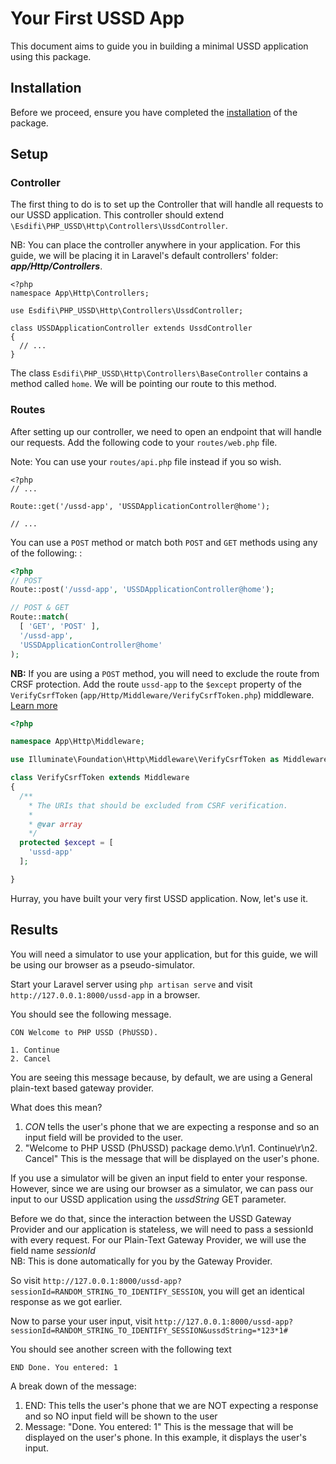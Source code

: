 # Your First USSD App
This document aims to guide you in building a minimal USSD application using this package.

## Installation
Before we proceed, ensure you have completed the [installation](./installation.md) of the package.

## Setup

### Controller
The first thing to do is to set up the Controller that will handle all requests to our USSD application.
This controller should extend `\Esdifi\PHP_USSD\Http\Controllers\UssdController`.

NB: You can place the controller anywhere in your application. For this guide, we will be placing it in Laravel's default controllers' 
folder: **_app/Http/Controllers_**.

```
<?php
namespace App\Http\Controllers;

use Esdifi\PHP_USSD\Http\Controllers\UssdController;

class USSDApplicationController extends UssdController
{
  // ...
}
```

The class `Esdifi\PHP_USSD\Http\Controllers\BaseController` contains a method called `home`. We will be pointing our route to this method.

### Routes
After setting up our controller, we need to open an endpoint that will handle our requests. Add the following code to your `routes/web.php` file.

Note: You can use your `routes/api.php` file instead if you so wish.

```
<?php
// ...

Route::get('/ussd-app', 'USSDApplicationController@home');

// ...
```

You can use a `POST` method or match both `POST` and `GET` methods using any of the following:
: 
```php
<?php
// POST
Route::post('/ussd-app', 'USSDApplicationController@home');

// POST & GET
Route::match(
  [ 'GET', 'POST' ], 
  '/ussd-app', 
  'USSDApplicationController@home'
); 

```

**NB:** If you are using a `POST` method, you will need to exclude the route from CRSF protection. Add the route `ussd-app` to the `$except` property of the `VerifyCsrfToken` (`app/Http/Middleware/VerifyCsrfToken.php`) middleware. [Learn more](https://laravel.com/docs/7.x/csrf#csrf-excluding-uris)

```php
<?php

namespace App\Http\Middleware;

use Illuminate\Foundation\Http\Middleware\VerifyCsrfToken as Middleware;

class VerifyCsrfToken extends Middleware
{
  /**
    * The URIs that should be excluded from CSRF verification.
    *
    * @var array
    */
  protected $except = [
    'ussd-app'
  ];

}
```

Hurray, you have built your very first USSD application. Now, let's use it.

## Results
You will need a simulator to use your application, but for this guide, we will be using our browser as a pseudo-simulator.

Start your Laravel server using `php artisan serve` and visit `http://127.0.0.1:8000/ussd-app` in a browser.

You should see the following message.
```
CON Welcome to PHP USSD (PhUSSD).

1. Continue
2. Cancel
```

You are seeing this message because, by default, we are using a General plain-text based gateway provider.

What does this mean?

1. _CON_ tells the user's phone that we are expecting a response and so an input field will be provided to the user.
2. "Welcome to PHP USSD (PhUSSD) package demo.\r\n1. Continue\r\n2. Cancel" This is the message that will be displayed on the user's phone. 

If you use a simulator will be given an input field to enter your response. However, since we are using our browser as a simulator, we can pass our input to our USSD application using the _ussdString_ GET parameter.

Before we do that, since the interaction between the USSD Gateway Provider and our application is stateless, we will need to pass a sessionId with every request. For our Plain-Text Gateway Provider, we will use the field name _sessionId_  
NB: This is done automatically for you by the Gateway Provider.

So visit `http://127.0.0.1:8000/ussd-app?sessionId=RANDOM_STRING_TO_IDENTIFY_SESSION`, you will get an identical 
response as we got earlier.

Now to parse your user input, visit 
`http://127.0.0.1:8000/ussd-app?sessionId=RANDOM_STRING_TO_IDENTIFY_SESSION&ussdString=*123*1#` 

You should see another screen with the following text

```
END Done. You entered: 1
```
A break down of the message:  
1. END: This tells the user's phone that we are NOT expecting a response and so NO input field will be shown to the user
2. Message: "Done. You entered: 1" This is the message that will be displayed on the user's phone. In this example, it displays the user's input.
